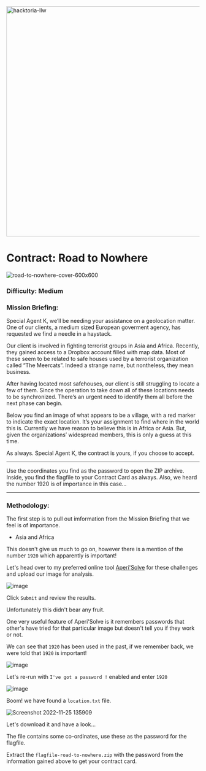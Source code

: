 <img width="600" alt="hacktoria-llw" src="https://user-images.githubusercontent.com/117080369/203552008-2d0e0a07-1815-485b-8f3f-ae7ed7258af8.png">

# Contract: Road to Nowhere
![road-to-nowhere-cover-600x600](https://user-images.githubusercontent.com/117080369/203995873-780825ca-a4ac-4a57-a611-769fa301d8fb.png)

### Difficulty: Medium

### Mission Briefing:
Special Agent K, we’ll be needing your assistance on a geolocation matter. One of our clients, a medium sized European goverment agency, has requested we find a needle in a haystack.

Our client is involved in fighting terrorist groups in Asia and Africa. Recently, they gained access to a Dropbox account filled with map data. Most of these seem to be related to safe houses used by a terrorist organization called “The Meercats”. Indeed a strange name, but nontheless, they mean business.

After having located most safehouses, our client is still struggling to locate a few of them. Since the operation to take down all of these locations needs to be synchronized. There’s an urgent need to identify them all before the next phase can begin.

Below you find an image of what appears to be a village, with a red marker to indicate the exact location. It’s your assignment to find where in the world this is. Currently we have reason to believe this is in Africa or Asia. But, given the organizations’ widespread members, this is only a guess at this time.

As always. Special Agent K, the contract is yours, if you choose to accept.

---

Use the coordinates you find as the password to open the ZIP archive. Inside, you find the flagfile to your Contract Card as always. Also, we heard the number 1920 is of importance in this case…

---

### Methodology:
The first step is to pull out imformation from the Mission Briefing that we feel is of importance.
* Asia and Africa

This doesn't give us much to go on, however there is a mention of the number `1920` which apparently is important!

Let's head over to my preferred online tool <a href="https://www.aperisolve.com/">Aperi'Solve</a> for these challenges and upload our image for analysis.

![image](https://user-images.githubusercontent.com/117080369/203998436-6c04295a-b919-4038-9298-0da0a4d8908e.png)

Click `Submit` and review the results.

Unfortunately this didn't bear any fruit.

One very useful feature of Aperi'Solve is it remembers passwords that other's have tried for that particular image but doesn't tell you if they work or not.

We can see that `1920` has been used in the past, if we remember back, we were told that `1920` is important!

![image](https://user-images.githubusercontent.com/117080369/203998943-72f12e3b-4db5-4e18-bcf1-f97bc01b506c.png)

Let's re-run with `I've got a password !` enabled and enter `1920`

![image](https://user-images.githubusercontent.com/117080369/204000291-e82364bd-953b-4ed0-96af-e4dcc0533bd3.png)

Boom! we have found a `location.txt` file. 

![Screenshot 2022-11-25 135909](https://user-images.githubusercontent.com/117080369/204000837-8f86bea2-a69e-4787-bcb2-5a823402697e.png)

Let's download it and have a look...

The file contains some co-ordinates, use these as the password for the flagfile.

Extract the `flagfile-road-to-nowhere.zip` with the password from the information gained above to get your contract card.
